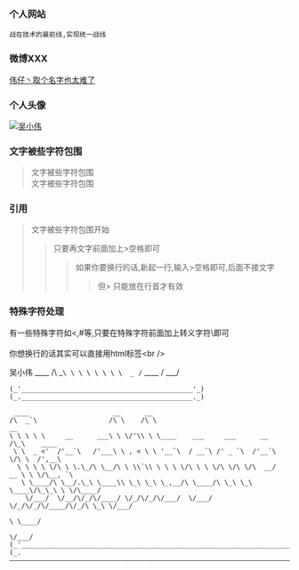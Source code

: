 ### 个人网站
    战在技术的最前线,实现统一战线
### 微博XXX
[伟仔丶取个名字也太难了](http://weibo.com/shevywu?is_all=1)<br />
### 个人头像
[![吴小伟](http://tva2.sinaimg.cn/crop.0.0.100.100.180/9eb14a0bjw8evgytj5cu2j202s02st8j.jpg)](http://weibo.com/shevywu) 
  
  
### 文字被些字符包围  
> 文字被些字符包围  
> 文字被些字符包围  
  
  
### 引用
> 文字被些字符包围开始  
> > 只要再文字前面加上>空格即可  
>  > > 如果你要换行的话,新起一行,输入>空格即可,后面不接文字  
> > > > 但> 只能放在行首才有效  
  
### 特殊字符处理  
有一些特殊字符如<,#等,只要在特殊字符前面加上转义字符\即可<br />  
你想换行的话其实可以直接用html标签\<br /\>  

吴小伟
     ____
    /\  _`\
    \ \ \ \ \
    \ \  _ /`
      ____
    / ___/


    (_'___________________________________________'_)
    (_.___________________________________________._)

     ____                     __      __
    /\  _`\                  /\ \    /\ \                                   __
    \ \ \ \ \     __      ___\ \ \/'\\ \ \____    ___     ___      __      /\_\    ____
     \ \  _ <'  /'__`\   /'___\ \ , < \ \ '__`\  / __`\ /' _ `\  /'__`\    \/\ \  /',__\
      \ \ \ \ \/\ \ \.\_/\ \__/\ \ \\`\\ \ \ \ \/\ \ \ \/\ \/\ \/\  __/  __ \ \ \/\__, `\
       \ \____/\ \__/.\_\ \____\\ \_\ \_\ \_,__/\ \____/\ \_\ \_\ \____\/\_\_\ \ \/\____/
        \/___/  \/__/\/_/\/____/ \/_/\/_/\/___/  \/___/  \/_/\/_/\/____/\/_/\ \_\ \/___/
                                                                           \ \____/
                                                                            \/___/
    (_'_______________________________________________________________________________'_)
    (_.———————————————————————————————————————————————————————————————————————————————._)
